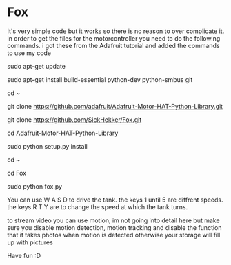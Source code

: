 # Fox

It's very simple code but it works so there is no reason to over complicate it.
in order to get the files for the motorcontroller you need to do the following commands.
i got these from the Adafruit tutorial and added the commands to use my code

sudo apt-get update

sudo apt-get install build-essential python-dev python-smbus git

cd ~

git clone https://github.com/adafruit/Adafruit-Motor-HAT-Python-Library.git

git clone https://github.com/SickHekker/Fox.git

cd Adafruit-Motor-HAT-Python-Library

sudo python setup.py install

cd ~

cd Fox

sudo python fox.py

You can use W A S D to drive the tank.
the keys 1 until 5 are diffrent speeds.
the keys R T Y are to change the speed at which the tank turns.

to stream video you can use motion, im not going into detail here but make sure you disable motion detection, motion tracking and disable the function that it takes photos when motion is detected otherwise your storage will fill up with pictures

Have fun :D
